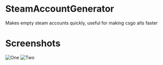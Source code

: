 # SteamAccountGenerator
Makes empty steam accounts quickly, useful for making csgo alts faster

# Screenshots
![One](https://a.kyot.me/ZfDL.png)
![Two](https://a.kyot.me/Lc5L.png)
